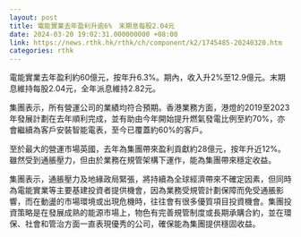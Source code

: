 ```yaml
---
layout: post
title: 電能實業去年盈利升逾6%　末期息每股2.04元
date: 2024-03-20 19:02:31.000000000 +08:00
link: https://news.rthk.hk/rthk/ch/component/k2/1745485-20240320.htm
categories: rthk
---
```


電能實業去年盈利約60億元，按年升6.3%。期內，收入升2%至12.9億元。末期息維持每股2.04元，全年派息維持2.82元。

集團表示，所有營運公司的業績均符合預期。香港業務方面，港燈的2019至2023年發展計劃在去年順利完成，並有助由今年開始提升燃氣發電比例至約70%，亦會繼續為客戶安裝智能電表，至今已覆蓋約60%的客戶。

至於最大的營運市場英國，去年為集團帶來盈利貢獻約28億元，按年升近12%。雖然受到通脹壓力，但由於業務在規管架構下運作，能為集團帶來穩定收益。

集團表示，通脹壓力及地緣政局緊張，將持續為全球經濟帶來不確定因素，但同時為電能實業等主要基建投資者提供機會，因為業務受規管計劃保障而免受通脹影響，而在動盪的市場環境或出現危機時，往往會有很多優質項目投資機會。集團投資策略是在發展成熟的能源市場上，物色有完善規管制度或長期承購合約，並在環保、社會和管治方面一直表現優秀的公司，確保能為集團提供穩固收益。
